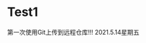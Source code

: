# Test1
第一次使用Git上传到远程仓库!!!
                                                                          2021.5.14星期五
